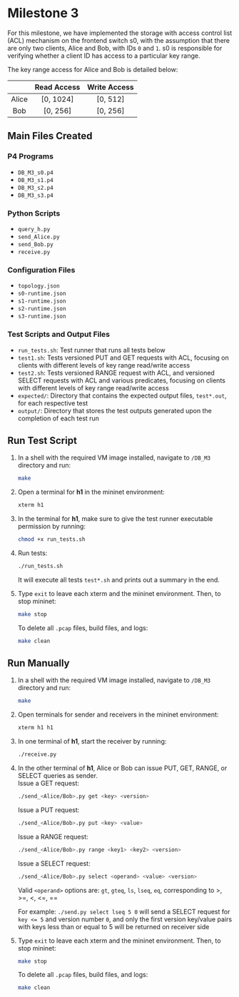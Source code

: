 # Milestone 3
For this milestone, we have implemented the storage with access control list (ACL) mechanism on the frontend switch s0, 
with the assumption that there are only two clients, Alice and Bob, with IDs `0` and `1`.  s0 is responsible for verifying 
whether a client ID has access to a particular key range.  

The key range access for Alice and Bob is detailed below:  

|       | Read Access | Write Access |
|:-----:|:-----------:|:------------:|
| Alice |  [0, 1024]  |   [0, 512]   |
|  Bob  |   [0, 256]  |   [0, 256]   |

## Main Files Created

### P4 Programs
- `DB_M3_s0.p4`
- `DB_M3_s1.p4`
- `DB_M3_s2.p4`
- `DB_M3_s3.p4`

### Python Scripts
- `query_h.py`
- `send_Alice.py`
- `send_Bob.py`
- `receive.py`

### Configuration Files
- `topology.json`
- `s0-runtime.json`
- `s1-runtime.json`
- `s2-runtime.json`
- `s3-runtime.json`

### Test Scripts and Output Files
- `run_tests.sh`: Test runner that runs all tests below
- `test1.sh`: Tests versioned PUT and GET requests with ACL, focusing on clients with different levels of key range read/write access
- `test2.sh`: Tests versioned RANGE request with ACL, and versioned SELECT requests with ACL and various predicates, focusing on clients with different levels of key range read/write access
- `expected/`: Directory that contains the expected output files, `test*.out`, for each respective test
- `output/`: Directory that stores the test outputs generated upon the completion of each test run

## Run Test Script
1. In a shell with the required VM image installed, navigate to `/DB_M3` directory and run:
    ```bash
    make
    ```
2. Open a terminal for **h1** in the mininet environment: 
    ```bash
    xterm h1
    ```
3. In the terminal for **h1**, make sure to give the test runner executable permission by running:
    ```bash
    chmod +x run_tests.sh
    ```
4. Run tests:
    ```bash
    ./run_tests.sh
    ```
   It will execute all tests `test*.sh` and prints out a summary in the end.   

5. Type `exit` to leave each xterm and the mininet environment. Then, to stop mininet:  
    ```bash
    make stop
    ```
   To delete all `.pcap` files, build files, and logs:  
    ```bash
    make clean
    ```

## Run Manually
1. In a shell with the required VM image installed, navigate to `/DB_M3` directory and run:
    ```bash
    make
    ```
2. Open terminals for sender and receivers in the mininet environment: 
    ```bash
    xterm h1 h1
    ```

3. In one terminal of **h1**, start the receiver by running:
    ```bash
    ./receive.py
    ```

4. In the other terminal of **h1**, Alice or Bob can issue PUT, GET, RANGE, or SELECT queries as sender.   
   Issue a GET request:
    ```bash
    ./send_<Alice/Bob>.py get <key> <version> 
    ```
   Issue a PUT request:
    ```bash
    ./send_<Alice/Bob>.py put <key> <value> 
    ```
   Issue a RANGE request:
    ```bash
    ./send_<Alice/Bob>.py range <key1> <key2> <version> 
    ```
   Issue a SELECT request:
    ```bash
    ./send_<Alice/Bob>.py select <operand> <value> <version>
    ```
   Valid `<operand>` options are: `gt`, `gteq`, `ls`, `lseq`, `eq`, corresponding to >, >=, <, <=, ==  

   For example: `./send.py select lseq 5 0` will send a SELECT request for `key <= 5` and version number `0`, 
    and only the first version key/value pairs with keys less than or equal to 5 will be returned on receiver side  
    
5. Type `exit` to leave each xterm and the mininet environment. Then, to stop mininet:  
    ```bash
    make stop
    ```
   To delete all `.pcap` files, build files, and logs:  
    ```bash
    make clean
    ```